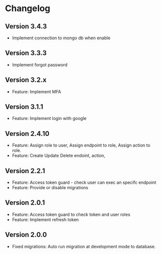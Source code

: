 # Changelog
## Version 3.4.3
- Implement connection to mongo db when enable

## Version 3.3.3
- Implement forgot password

## Version 3.2.x
- Feature: Implement MFA

## Version 3.1.1
- Feature: Implement login with google

## Version 2.4.10
- Feature: Assign role to user, Assign endpoint to role, Assign action to role.
- Feature: Create Update Delete endoint, action,

## Version 2.2.1
- Feature: Access token guard - check user can exec an specifc endpoint
- Feature: Provide or disable migrations

## Version 2.0.1
- Feature: Access token guard to check token and user roles
- Feature: Implement refresh token

## Version 2.0.0
- Fixed migrations: Auto run migration at development mode to database.